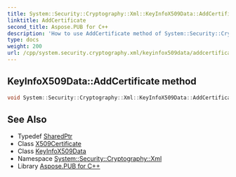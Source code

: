 ```yaml
---
title: System::Security::Cryptography::Xml::KeyInfoX509Data::AddCertificate method
linktitle: AddCertificate
second_title: Aspose.PUB for C++
description: 'How to use AddCertificate method of System::Security::Cryptography::Xml::KeyInfoX509Data class in C++.'
type: docs
weight: 200
url: /cpp/system.security.cryptography.xml/keyinfox509data/addcertificate/
---
```

## KeyInfoX509Data::AddCertificate method




```cpp
void System::Security::Cryptography::Xml::KeyInfoX509Data::AddCertificate(SharedPtr<X509Certificates::X509Certificate> certificate)
```

## See Also

* Typedef [SharedPtr](../../../system/sharedptr/)
* Class [X509Certificate](../../../system.security.cryptography.x509certificates/x509certificate/)
* Class [KeyInfoX509Data](../)
* Namespace [System::Security::Cryptography::Xml](../../)
* Library [Aspose.PUB for C++](../../../)
